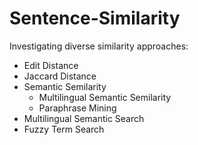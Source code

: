 # Sentence-Similarity

Investigating diverse similarity approaches:

* Edit Distance
* Jaccard Distance
* Semantic Semilarity
  * Multilingual Semantic Semilarity
  * Paraphrase Mining
* Multilingual Semantic Search
* Fuzzy Term Search
